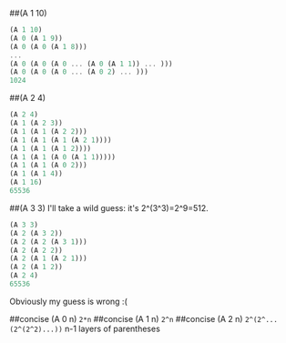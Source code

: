 ##(A 1 10)
```scheme
(A 1 10)
(A 0 (A 1 9))
(A 0 (A 0 (A 1 8)))
...
(A 0 (A 0 (A 0 ... (A 0 (A 1 1)) ... )))
(A 0 (A 0 (A 0 ... (A 0 2) ... )))
1024
```

##(A 2 4)
```scheme
(A 2 4)
(A 1 (A 2 3))
(A 1 (A 1 (A 2 2)))
(A 1 (A 1 (A 1 (A 2 1))))
(A 1 (A 1 (A 1 2))))
(A 1 (A 1 (A 0 (A 1 1)))))
(A 1 (A 1 (A 0 2)))
(A 1 (A 1 4))
(A 1 16)
65536
```

##(A 3 3)
I'll take a wild guess: it's 2^(3^3)=2^9=512.
```scheme
(A 3 3)
(A 2 (A 3 2))
(A 2 (A 2 (A 3 1)))
(A 2 (A 2 2))
(A 2 (A 1 (A 2 1)))
(A 2 (A 1 2))
(A 2 4)
65536
```
Obviously my guess is wrong :(

##concise (A 0 n)
`2*n`
##concise (A 1 n)
`2^n`
##concise (A 2 n)
`2^(2^...(2^(2^2)...))` n-1 layers of parentheses
